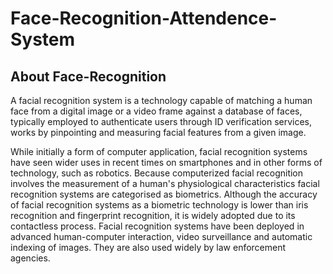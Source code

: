 # Face-Recognition-Attendence-System
## About Face-Recognition
A facial recognition system is a technology capable of matching a human face from a digital image or a video frame against a database of faces, typically employed to authenticate users through ID verification services, works by pinpointing and measuring facial features from a given image.

While initially a form of computer application, facial recognition systems have seen wider uses in recent times on smartphones and in other forms of technology, such as robotics. Because computerized facial recognition involves the measurement of a human's physiological characteristics facial recognition systems are categorised as biometrics. Although the accuracy of facial recognition systems as a biometric technology is lower than iris recognition and fingerprint recognition, it is widely adopted due to its contactless process. Facial recognition systems have been deployed in advanced human-computer interaction, video surveillance and automatic indexing of images. They are also used widely by law enforcement agencies.
